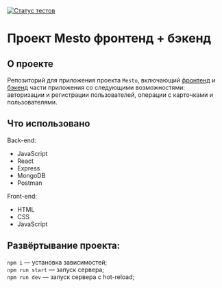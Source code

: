 [![Статус тестов](../../actions/workflows/tests.yml/badge.svg)](../../actions/workflows/tests.yml)

# Проект Mesto фронтенд + бэкенд  

## О проекте  

Репозиторий для приложения проекта `Mesto`, включающий <a href="https://github.com/DariaBold/react-mesto-auth">фронтенд</a> и <a href="https://github.com/DariaBold/express-mesto-gha">бэкенд</a> части приложения со следующими возможностями: авторизации и регистрации пользователей, операции с карточками и пользователями.

## Что использовано
Back-end:
- JavaScript
- React  
- Express
- MongoDB
- Postman

Front-end:
- HTML
- CSS
- JavaScript

## Развёртывание проекта:

`npm i` — установка зависимостей;  
`npm run start` — запуск серверa;  
`npm run dev` — запуск сервера с hot-reload;  
